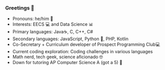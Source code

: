 ### Greetings 👋

- Pronouns: he/him 👦
- Interests: EECS 💻 and Data Science 📊
- Primary languages: Java☕, C, C++, C#
- Secondary languages: JavaScript, Python 🐍, PHP, Kotlin
- Co-Secretary + Curriculum developer of Prospect Programming Club💻
- Current coding exploration: Coding challenges in various languages 
- Math nerd, tech geek, science aficionado 🤓
- Down for tutoring AP Computer Science A (got a 5) 📕
